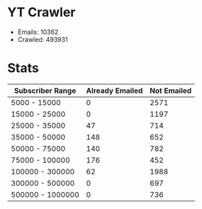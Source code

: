 # YT Crawler
- Emails: 10362
- Crawled: 493931

# Stats
| Subscriber Range  | Already Emailed | Not Emailed |
|-------|-------|-------|
| 5000 - 15000 | 0 | 2571 |
| 15000 - 25000 | 0 | 1197 |
| 25000 - 35000 | 47 | 714 |
| 35000 - 50000 | 148 | 652 |
| 50000 - 75000 | 140 | 782 |
| 75000 - 100000 | 176 | 452 |
| 100000 - 300000 | 62 | 1988 |
| 300000 - 500000 | 0 | 697 |
| 500000 - 1000000 | 0 | 736 |

